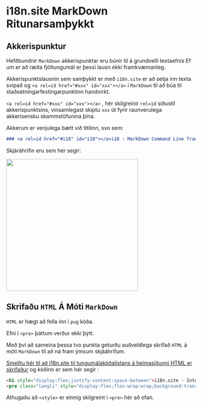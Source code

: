 # i18n.site MarkDown Ritunarsamþykkt

## Akkerispunktur

Hefðbundnir `MarkDown` akkerispunktar eru búnir til á grundvelli textaefnis Ef um er að ræða fjöltungumál er þessi lausn ekki framkvæmanleg.

Akkerispunktslausnin sem samþykkt er með `i18n.site` er að setja inn texta svipað og `<a rel=id href="#xxx" id="xxx"></a>` í `MarkDown` til að búa til staðsetningarfestingarpunktinn handvirkt.

`<a rel=id href="#xxx" id="xxx"></a>` , hér skilgreinir `rel=id` síðustíl akkerispunktsins, vinsamlegast skiptu `xxx` út fyrir raunverulega akkerisensku skammstöfunina þína.

Akkerum er venjulega bætt við titilinn, svo sem:

```md
### <a rel=id href="#i18" id="i18"></a>i18 : MarkDown Command Line Translation Tool
```

Skjáráhrifin eru sem hér segir:

<img src="//p.3ti.site/1721381136.avif" width="350">

## Skrifaðu `HTML` Á Móti `MarkDown`

`HTML` er hægt að fella inn í `pug` kóða.

Efni í `<pre>` þáttum verður ekki þýtt.

Með því að sameina þessa tvo punkta geturðu auðveldlega skrifað `HTML` á móti `MarkDown` til að ná fram ýmsum skjááhrifum.

[Smelltu hér til að i18n.site til tungumálakóðalistans á heimasíðunni HTML er skrifaður](//raw.githubusercontent.com/i18n-site/md/main/zh/README.md) og kóðinn er sem hér segir :

```html
<h1 style="display:flex;justify-content:space-between">i18n.site ⋅ International Solutions<img src="//p.3ti.site/logo.svg" style="user-select:none;margin-top:-1px;width:42px"></h1>
<pre class="langli" style="display:flex;flex-wrap:wrap;background:transparent;border:1px solid #eee;font-size:12px;box-shadow:0 0 3px inset #eee;padding:12px 5px 4px 12px;justify-content:space-between;"><style>pre.langli i{font-weight:300;font-family:s;margin-right:2px;margin-bottom:8px;font-style:normal;color:#666;border-bottom:1px dashed #ccc;}</style><i>English</i><i>简体中文</i><i>Deutsch</i> … …</pre>
```

Athugaðu að `<style>` er einnig skilgreint í `<pre>` hér að ofan.